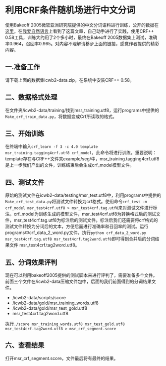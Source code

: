 # 利用CRF条件随机场进行中文分词
使用Bakeoff 2005微软亚洲研究院提供的中文分词语料进行训练，公开的数据在[这里](http://sighan.cs.uchicago.edu/bakeoff2005/)。在[我爱自然语言](http://www.52nlp.cn/%E4%B8%AD%E6%96%87%E5%88%86%E8%AF%8D%E5%85%A5%E9%97%A8%E4%B9%8B%E5%AD%97%E6%A0%87%E6%B3%A8%E6%B3%954)上看到了这篇文章，自己动手进行了实践，使用CRF++ 0.58工具，训练大约用了2个多小时，最终在Bakeoff 2005数据集上测试，准确率0.964，召回率0.965。对内容不理解请移步上面的链接，感觉作者提供的精彩内容。
## 一.准备工作 
请下载上面的数据集icwb2-data.zip，在系统中安装CRF++ 0.58。
## 二、数据格式处理
在文件夹/icwb2-data/training/找到msr_training.utf8，运行programs中提供的```Make_crf_train_data.py```，将数据变成Crf所读取的格式。
## 三、开始训练
在终端中输入```crf_learn -f 3 -c 4.0 template msr_training.tagging4crf.utf8 crf_model```，此命令将进行训练。重要说明：template存在与CRF++文件夹example/seg/中，msr_training.tagging4crf.utf8是上一步我们产出的文件，训练结束后会生成crf_model模型文件。
## 四、测试文件
原始的测试文件在icwb2-data/testing/msr_test.utf8中，利用programs中提供的```Make_crf_test_data.py```将测试文件转换为crf格式。使用命令```crf_test -m crf_model msr_test4crf.utf8 > msr_test4crf.tag.utf8```来对测试文件进行标注。crf_model为训练生成的模型文件，msr_test4crf.utf8为转换格式后的测试文件，msr_test4crf.tag.utf8为标注后的测试文件。标注后我们还需要将crf格式的测试文件转换为分词后的文本，方便后面进行准确率和召回率的测试。运行programs中crf_data_2_word.py文件，执行```python crf_data_2_word.py msr_test4crf.tag.utf8 msr_test4crf.tag2word.utf8```即可得到合并后的分词结果文件 msr_test4crf.tag2word.utf8。
## 五、分词效果评判
现在可以利用bakeoff2005提供的测试脚本来进行评判了，需要准备多个文件。 
前面三个文件在/icwb2-data压缩文件包中，后面的我们前面得到的分词结果文件。
* /icwb2-data/scripts/score 
* /icwb2-data/gold/msr_training_words.utf8
* /icwb2-data/gold/msr_test_gold.utf8 
* msr_test4crf.tag2word.utf8

执行```./score msr_training_words.utf8 msr_test_gold.utf8 msr_test4crf.tag2word.utf8 > msr_crf_segment.score```  
## 六、查看结果
打开msr_crf_segment.score，文件最后将有最终的结果。

